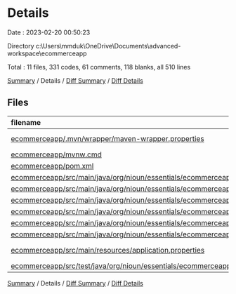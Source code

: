 # Details

Date : 2023-02-20 00:50:23

Directory c:\\Users\\mmduk\\OneDrive\\Documents\\advanced-workspace\\ecommerceapp

Total : 11 files,  331 codes, 61 comments, 118 blanks, all 510 lines

[Summary](results.md) / Details / [Diff Summary](diff.md) / [Diff Details](diff-details.md)

## Files
| filename | language | code | comment | blank | total |
| :--- | :--- | ---: | ---: | ---: | ---: |
| [ecommerceapp/.mvn/wrapper/maven-wrapper.properties](/ecommerceapp/.mvn/wrapper/maven-wrapper.properties) | Java Properties | 2 | 0 | 1 | 3 |
| [ecommerceapp/mvnw.cmd](/ecommerceapp/mvnw.cmd) | Batch | 102 | 51 | 36 | 189 |
| [ecommerceapp/pom.xml](/ecommerceapp/pom.xml) | XML | 64 | 0 | 3 | 67 |
| [ecommerceapp/src/main/java/org/nioun/essentials/ecommerceapp/EcommerceappApplication.java](/ecommerceapp/src/main/java/org/nioun/essentials/ecommerceapp/EcommerceappApplication.java) | Java | 9 | 0 | 5 | 14 |
| [ecommerceapp/src/main/java/org/nioun/essentials/ecommerceapp/config/MyDataRestConfig.java](/ecommerceapp/src/main/java/org/nioun/essentials/ecommerceapp/config/MyDataRestConfig.java) | Java | 45 | 7 | 24 | 76 |
| [ecommerceapp/src/main/java/org/nioun/essentials/ecommerceapp/dao/ProductCategoryRepository.java](/ecommerceapp/src/main/java/org/nioun/essentials/ecommerceapp/dao/ProductCategoryRepository.java) | Java | 9 | 0 | 4 | 13 |
| [ecommerceapp/src/main/java/org/nioun/essentials/ecommerceapp/dao/ProductRepository.java](/ecommerceapp/src/main/java/org/nioun/essentials/ecommerceapp/dao/ProductRepository.java) | Java | 12 | 1 | 6 | 19 |
| [ecommerceapp/src/main/java/org/nioun/essentials/ecommerceapp/entity/Product.java](/ecommerceapp/src/main/java/org/nioun/essentials/ecommerceapp/entity/Product.java) | Java | 46 | 0 | 20 | 66 |
| [ecommerceapp/src/main/java/org/nioun/essentials/ecommerceapp/entity/ProductCategory.java](/ecommerceapp/src/main/java/org/nioun/essentials/ecommerceapp/entity/ProductCategory.java) | Java | 27 | 2 | 11 | 40 |
| [ecommerceapp/src/main/resources/application.properties](/ecommerceapp/src/main/resources/application.properties) | Java Properties | 6 | 0 | 3 | 9 |
| [ecommerceapp/src/test/java/org/nioun/essentials/ecommerceapp/EcommerceappApplicationTests.java](/ecommerceapp/src/test/java/org/nioun/essentials/ecommerceapp/EcommerceappApplicationTests.java) | Java | 9 | 0 | 5 | 14 |

[Summary](results.md) / Details / [Diff Summary](diff.md) / [Diff Details](diff-details.md)